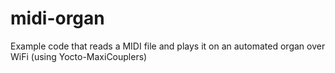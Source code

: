 midi-organ
==========

Example code that reads a MIDI file and plays it on an automated organ over WiFi (using Yocto-MaxiCouplers)
